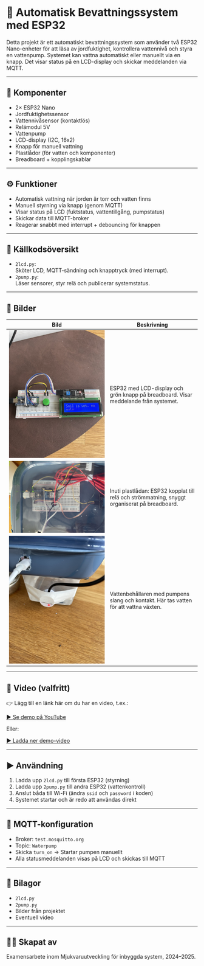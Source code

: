 # 🌱 Automatisk Bevattningssystem med ESP32

Detta projekt är ett automatiskt bevattningssystem som använder två ESP32 Nano-enheter för att läsa av jordfuktighet, kontrollera vattennivå och styra en vattenpump. Systemet kan vattna automatiskt eller manuellt via en knapp. Det visar status på en LCD-display och skickar meddelanden via MQTT.

---

## 🧩 Komponenter

- 2× ESP32 Nano
- Jordfuktighetssensor
- Vattennivåsensor (kontaktlös)
- Relämodul 5V
- Vattenpump
- LCD-display (I2C, 16x2)
- Knapp för manuell vattning
- Plastlådor (för vatten och komponenter)
- Breadboard + kopplingskablar

---

## ⚙️ Funktioner

- Automatisk vattning när jorden är torr och vatten finns
- Manuell styrning via knapp (genom MQTT)
- Visar status på LCD (fuktstatus, vattentillgång, pumpstatus)
- Skickar data till MQTT-broker
- Reagerar snabbt med interrupt + debouncing för knappen

---

## 📄 Källkodsöversikt

- `2lcd.py`:  
  Sköter LCD, MQTT-sändning och knapptryck (med interrupt).  
- `2pump.py`:  
  Läser sensorer, styr relä och publicerar systemstatus.

---

## 📸 Bilder

| Bild | Beskrivning |
|------|-------------|
| ![LCD och knapp på breadboard](IMG_8478%20-%20stor.jpeg) | ESP32 med LCD-display och grön knapp på breadboard. Visar meddelande från systemet. |
| ![Komponentlåda med ESP32 och relä](IMG_8480%20-%20stor.jpeg) | Inuti plastlådan: ESP32 kopplat till relä och strömmatning, snyggt organiserat på breadboard. |
| ![Vattenbehållare med pump](IMG_8481%20-%20stor.jpeg) | Vattenbehållaren med pumpens slang och kontakt. Här tas vatten för att vattna växten. |

---

## 🎥 Video (valfritt)

👉 Lägg till en länk här om du har en video, t.ex.:

[▶️ Se demo på YouTube](https://youtu.be/DIN-LÄNK-HÄR)

Eller:

[▶️ Ladda ner demo-video](demo_video.mp4)

---

## ▶️ Användning

1. Ladda upp `2lcd.py` till första ESP32 (styrning)
2. Ladda upp `2pump.py` till andra ESP32 (vattenkontroll)
3. Anslut båda till Wi-Fi (ändra `ssid` och `password` i koden)
4. Systemet startar och är redo att användas direkt

---

## 💬 MQTT-konfiguration

- Broker: `test.mosquitto.org`
- Topic: `Waterpump`
- Skicka `turn_on` → Startar pumpen manuellt
- Alla statusmeddelanden visas på LCD och skickas till MQTT

---

## 📁 Bilagor

- `2lcd.py`  
- `2pump.py`  
- Bilder från projektet
- Eventuell video

---

## 👨‍🔧 Skapat av

Examensarbete inom Mjukvaruutveckling för inbyggda system, 2024–2025.